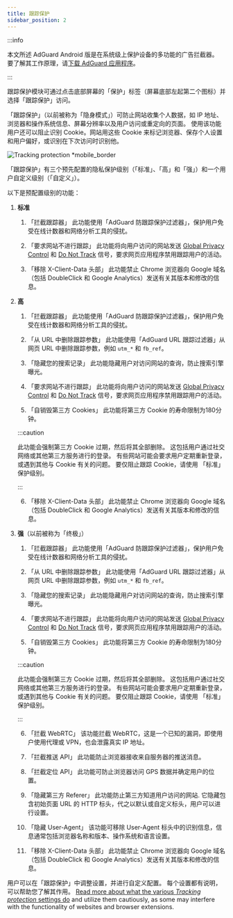 ```yaml
---
title: 跟踪保护
sidebar_position: 2
---
```


:::info

本文所述 AdGuard Android 版是在系统级上保护设备的多功能的广告拦截器。 要了解其工作原理，请[下载 AdGuard 应用程序](https://agrd.io/download-kb-adblock)。

:::

跟踪保护模块可通过点击底部屏幕的「保护」标签（屏幕底部左起第二个图标）并选择「跟踪保护」访问。

「跟踪保护」（以前被称为「隐身模式」）可防止网站收集个人数据，如 IP 地址、浏览器和操作系统信息、屏幕分辨率以及用户访问或重定向的页面。 使用该功能用户还可以阻止识别 Cookie。网站用这些 Cookie 来标记浏览器、保存个人设置和用户偏好，或识别在下次访问时识别他。

![Tracking protection \*mobile\_border](https://cdn.adtidy.org/blog/new/y5fuztracking_protection.png)

「跟踪保护」有三个预先配置的隐私保护级别（「标准」、「高」和「强」）和一个用户自定义级别（「自定义」）。

以下是预配置级别的功能：

1. **标准**

   1. 「拦截跟踪器」 此功能使用「AdGuard 防跟踪保护过滤器」，保护用户免受在线计数器和网络分析工具的侵扰。

   2. 「要求网站不进行跟踪」 此功能将向用户访问的网站发送 [Global Privacy Control](https://globalprivacycontrol.org/) 和 [Do Not Track](https://en.wikipedia.org/wiki/Do_Not_Track) 信号，要求网页应用程序禁用跟踪用户的活动。

   3. 「移除 X-Client-Data 头部」 此功能禁止 Chrome 浏览器向 Google 域名（包括 DoubleClick 和 Google Analytics）发送有关其版本和修改的信息。

2. **高**

   1. 「拦截跟踪器」 此功能使用「AdGuard 防跟踪保护过滤器」，保护用户免受在线计数器和网络分析工具的侵扰。

   2. 「从 URL 中删除跟踪参数」 此功能使用「AdGuard URL 跟踪过滤器」从网页 URL 中删除跟踪参数，例如 `utm_*` 和 `fb_ref`。

   3. 「隐藏您的搜索记录」 此功能隐藏用户对访问网站的查询，防止搜索引擎曝光。

   4. 「要求网站不进行跟踪」 此功能将向用户访问的网站发送 [Global Privacy Control](https://globalprivacycontrol.org/) 和 [Do Not Track](https://en.wikipedia.org/wiki/Do_Not_Track) 信号，要求网页应用程序禁用跟踪用户的活动。

   5. 「自销毁第三方 Cookies」 此功能将第三方 Cookie 的寿命限制为180分钟。

   :::caution

   此功能会强制第三方 Cookie 过期，然后将其全部删除。 这包括用户通过社交网络或其他第三方服务进行的登录。 有些网站可能会要求用户定期重新登录，或遇到其他与 Cookie 有关的问题。 要仅阻止跟踪 Cookie，请使用 「标准」保护级别。

   :::

   6. 「移除 X-Client-Data 头部」 此功能禁止 Chrome 浏览器向 Google 域名（包括 DoubleClick 和 Google Analytics）发送有关其版本和修改的信息。

3. **强**（以前被称为「终极」）

   1. 「拦截跟踪器」 此功能使用「AdGuard 防跟踪保护过滤器」，保护用户免受在线计数器和网络分析工具的侵扰。

   2. 「从 URL 中删除跟踪参数」 此功能使用「AdGuard URL 跟踪过滤器」从网页 URL 中删除跟踪参数，例如 `utm_*` 和 `fb_ref`。

   3. 「隐藏您的搜索记录」 此功能隐藏用户对访问网站的查询，防止搜索引擎曝光。

   4. 「要求网站不进行跟踪」 此功能将向用户访问的网站发送 [Global Privacy Control](https://globalprivacycontrol.org/) 和 [Do Not Track](https://en.wikipedia.org/wiki/Do_Not_Track) 信号，要求网页应用程序禁用跟踪用户的活动。

   5. 「自销毁第三方 Cookies」 此功能将第三方 Cookie 的寿命限制为180分钟。

   :::caution

   此功能会强制第三方 Cookie 过期，然后将其全部删除。 这包括用户通过社交网络或其他第三方服务进行的登录。 有些网站可能会要求用户定期重新登录，或遇到其他与 Cookie 有关的问题。 要仅阻止跟踪 Cookie，请使用 「标准」保护级别。

   :::

   6. 「拦截 WebRTC」 该功能拦截 WebRTC，这是一个已知的漏洞，即使用户使用代理或 VPN，也会泄露真实 IP 地址。

   7. 「拦截推送 API」 此功能防止浏览器接收来自服务器的推送消息。

   8. 「拦截定位 API」 此功能可防止浏览器访问 GPS 数据并确定用户的位置。

   9. 「隐藏第三方 Referer」 此功能防止第三方知道用户访问的网站. 它隐藏包含初始页面 URL 的 HTTP 标头，代之以默认或自定义标头，用户可以进行设置。

   10. 「隐藏 User-Agent」 该功能可移除 User-Agent 标头中的识别信息，信息通常包括浏览器名称和版本、操作系统和语言设置。

   11. 「移除 X-Client-Data 头部」 此功能禁止 Chrome 浏览器向 Google 域名（包括 DoubleClick 和 Google Analytics）发送有关其版本和修改的信息。

用户可以在「跟踪保护」中调整设置，并进行自定义配置。 每个设置都有说明，可以帮助您了解其作用。 [Read more about what the various _Tracking protection_ settings do](/general/stealth-mode) and utilize them cautiously, as some may interfere with the functionality of websites and browser extensions.
